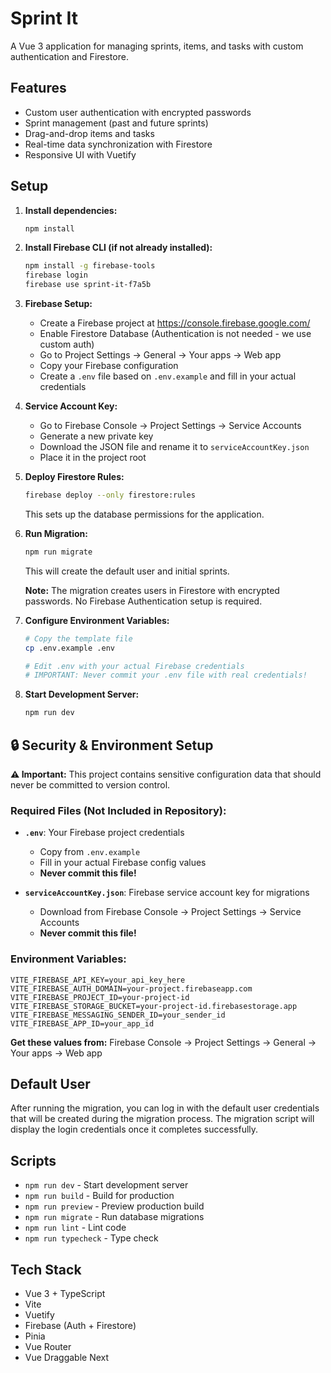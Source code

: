 # Sprint It

A Vue 3 application for managing sprints, items, and tasks with custom authentication and Firestore.

## Features

-   Custom user authentication with encrypted passwords
-   Sprint management (past and future sprints)
-   Drag-and-drop items and tasks
-   Real-time data synchronization with Firestore
-   Responsive UI with Vuetify

## Setup

1. **Install dependencies:**

    ```bash
    npm install
    ```

2. **Install Firebase CLI (if not already installed):**

    ```bash
    npm install -g firebase-tools
    firebase login
    firebase use sprint-it-f7a5b
    ```

3. **Firebase Setup:**

    - Create a Firebase project at https://console.firebase.google.com/
    - Enable Firestore Database (Authentication is not needed - we use custom auth)
    - Go to Project Settings → General → Your apps → Web app
    - Copy your Firebase configuration
    - Create a `.env` file based on `.env.example` and fill in your actual credentials

4. **Service Account Key:**

    - Go to Firebase Console → Project Settings → Service Accounts
    - Generate a new private key
    - Download the JSON file and rename it to `serviceAccountKey.json`
    - Place it in the project root

5. **Deploy Firestore Rules:**

    ```bash
    firebase deploy --only firestore:rules
    ```

    This sets up the database permissions for the application.

6. **Run Migration:**

    ```bash
    npm run migrate
    ```

    This will create the default user and initial sprints.

    **Note:** The migration creates users in Firestore with encrypted passwords. No Firebase Authentication setup is required.

7. **Configure Environment Variables:**

    ```bash
    # Copy the template file
    cp .env.example .env

    # Edit .env with your actual Firebase credentials
    # IMPORTANT: Never commit your .env file with real credentials!
    ```

8. **Start Development Server:**
    ```bash
    npm run dev
    ```

## 🔒 Security & Environment Setup

**⚠️ Important:** This project contains sensitive configuration data that should never be committed to version control.

### Required Files (Not Included in Repository):

-   **`.env`**: Your Firebase project credentials

    -   Copy from `.env.example`
    -   Fill in your actual Firebase config values
    -   **Never commit this file!**

-   **`serviceAccountKey.json`**: Firebase service account key for migrations
    -   Download from Firebase Console → Project Settings → Service Accounts
    -   **Never commit this file!**

### Environment Variables:

```env
VITE_FIREBASE_API_KEY=your_api_key_here
VITE_FIREBASE_AUTH_DOMAIN=your-project.firebaseapp.com
VITE_FIREBASE_PROJECT_ID=your-project-id
VITE_FIREBASE_STORAGE_BUCKET=your-project-id.firebasestorage.app
VITE_FIREBASE_MESSAGING_SENDER_ID=your_sender_id
VITE_FIREBASE_APP_ID=your_app_id
```

**Get these values from:** Firebase Console → Project Settings → General → Your apps → Web app

## Default User

After running the migration, you can log in with the default user credentials that will be created during the migration process. The migration script will display the login credentials once it completes successfully.

## Scripts

-   `npm run dev` - Start development server
-   `npm run build` - Build for production
-   `npm run preview` - Preview production build
-   `npm run migrate` - Run database migrations
-   `npm run lint` - Lint code
-   `npm run typecheck` - Type check

## Tech Stack

-   Vue 3 + TypeScript
-   Vite
-   Vuetify
-   Firebase (Auth + Firestore)
-   Pinia
-   Vue Router
-   Vue Draggable Next
